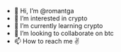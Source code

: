 - 👋 Hi, I’m @romantga
- 👀 I’m interested in crypto
- 🌱 I’m currently learning crypto
- 💞️ I’m looking to collaborate on btc 
- 📫 How to reach me ✌️

<!---
romantga/romantga is a ✨ special ✨ repository because its `README.md` (this file) appears on your GitHub profile.
You can click the Preview link to take a look at your changes.
--->
